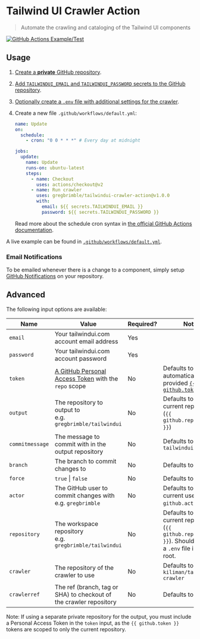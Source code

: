 # Tailwind UI Crawler Action

> Automate the crawling and cataloging of the Tailwind UI components

[![GitHub Actions Example/Test](https://github.com/GregBrimble/tailwindui-crawler-action/workflows/Example/Test/badge.svg)](https://github.com/GregBrimble/tailwindui-crawler-action/actions?query=workflow%3AExample%2FTest)

## Usage

1. [Create a **private** GitHub repository](https://github.com/new/).
1. [Add `TAILWINDUI_EMAIL` and `TAILWINDUI_PASSWORD` secrets to the GitHub repository](https://help.github.com/en/actions/configuring-and-managing-workflows/creating-and-storing-encrypted-secrets#creating-encrypted-secrets).
1. [Optionally create a `.env` file with additional settings for the crawler](https://github.com/kiliman/tailwindui-crawler#%EF%B8%8F-example-env-file).
1. Create a new file `.github/workflows/default.yml`:

   ```yml
   name: Update
   on:
     schedule:
       - cron: "0 0 * * *" # Every day at midnight

   jobs:
     update:
       name: Update
       runs-on: ubuntu-latest
       steps:
         - name: Checkout
           uses: actions/checkout@v2
         - name: Run crawler
           uses: gregbrimble/tailwindui-crawler-action@v1.0.0
           with:
             email: ${{ secrets.TAILWINDUI_EMAIL }}
             password: ${{ secrets.TAILWINDUI_PASSWORD }}
   ```

   Read more about the schedule cron syntax in [the official GitHub Actions documentation](https://help.github.com/en/actions/reference/events-that-trigger-workflows#scheduled-events-schedule).

A live example can be found in [`.github/workflows/default.yml`](https://github.com/GregBrimble/tailwindui-crawler-action/blob/master/.github/workflows/default.yml).

### Email Notifications

To be emailed whenever there is a change to a component, simply setup [GitHub Notifications](https://help.github.com/en/github/administering-a-repository/about-email-notifications-for-pushes-to-your-repository#enabling-email-notifications-for-pushes-to-your-repository) on your repository.

## Advanced

The following input options are available:

| Name            | Value                                                                                                                                                                    | Required? | Notes                                                                                                                                                                     |
| --------------- | ------------------------------------------------------------------------------------------------------------------------------------------------------------------------ | --------- | ------------------------------------------------------------------------------------------------------------------------------------------------------------------------- |
| `email`         | Your tailwindui.com account email address                                                                                                                                | Yes       |                                                                                                                                                                           |
| `password`      | Your tailwindui.com account password                                                                                                                                     | Yes       |                                                                                                                                                                           |
| `token`         | [A GitHub Personal Access Token](https://help.github.com/en/github/authenticating-to-github/creating-a-personal-access-token-for-the-command-line) with the `repo` scope | No        | Defaults to the automatically provided [`{{ github.token }}`](https://help.github.com/en/actions/configuring-and-managing-workflows/authenticating-with-the-github_token) |
| `output`        | The repository to output to <br /> e.g. `gregbrimble/tailwindui`                                                                                                         | No        | Defaults to the current repository (`{{ github.repository }}`)                                                                                                            |
| `commitmessage` | The message to commit with in the output repository                                                                                                                      | No        | Defaults to `Update tailwindui.com`                                                                                                                                       |
| `branch`        | The branch to commit changes to                                                                                                                                          | No        | Defaults to `master`                                                                                                                                                      |
| `force`         | `true` \| `false`                                                                                                                                                        | No        | Defaults to `false`                                                                                                                                                       |
| `actor`         | The GitHub user to commit changes with <br />e.g. `gregbrimble`                                                                                                          | No        | Defaults to the current user (`{{ github.actor }}`)                                                                                                                       |
| `repository`    | The workspace repository <br />e.g. `gregbrimble/tailwindui`                                                                                                             | No        | Defaults to the current repository (`{{ github.repository }}`). Should contain a `.env` file in the root.                                                                 |
| `crawler`       | The repository of the crawler to use                                                                                                                                     | No        | Defaults to `kiliman/tailwindui-crawler`                                                                                                                                  |
| `crawlerref`    | The ref (branch, tag or SHA) to checkout of the crawler repository                                                                                                       | No        | Defaults to `master`                                                                                                                                                      |

Note: If using a separate private repository for the output, you must include a Personal Access Token in the `token` input, as the `{{ github.token }}` tokens are scoped to only the current repository.
